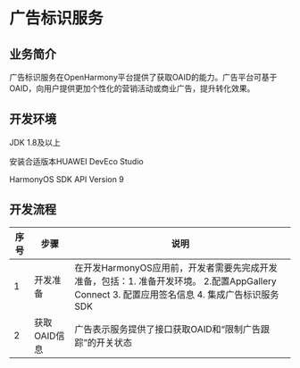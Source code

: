 # 广告标识服务
## 业务简介
广告标识服务在OpenHarmony平台提供了获取OAID的能力。广告平台可基于OAID，向用户提供更加个性化的营销活动或商业广告，提升转化效果。

## 开发环境
JDK 1.8及以上

安装合适版本HUAWEI DevEco Studio

HarmonyOS SDK API Version 9

## 开发流程
|序号   |步骤   |说明   |
|---|---|---|
| 1  | 开发准备  |在开发HarmonyOS应用前，开发者需要先完成开发准备，包括：1. 准备开发环境。 2.配置AppGallery Connect 3. 配置应用签名信息 4. 集成广告标识服务 SDK |
| 2  | 	获取OAID信息  | 广告表示服务提供了接口获取OAID和“限制广告跟踪”的开关状态 |